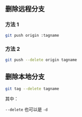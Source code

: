 ## 删除远程分支

### 方法 1

```bash
git push origin :tagname
```

### 方法 2

```bash
git push --delete origin tagname
```

## 删除本地分支

```bash
git tag --delete tagname
```

其中：

`--delete` 也可以是 `-d`


